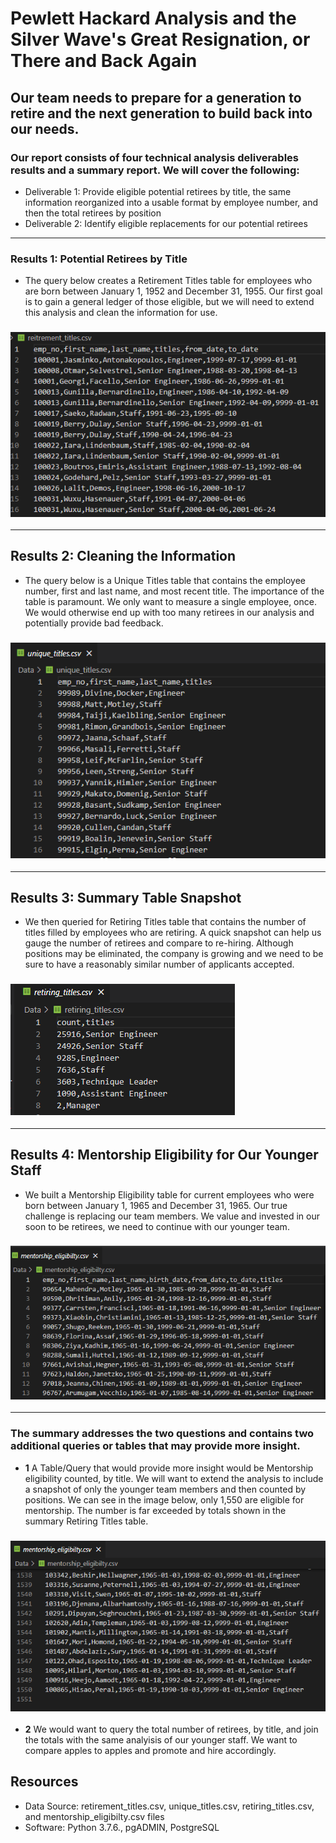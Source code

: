 # Pewlett Hackard Analysis and the Silver Wave's Great Resignation, or There and Back Again

## Our team needs to prepare for a generation to retire and the next generation to build back into our needs. 

### Our report consists of four technical analysis deliverables results and a summary report. We will cover the following:

  - Deliverable 1: Provide eligible potential retirees by title, the same information reorganized into a usable format by employee number, and then the total retirees by position
  - Deliverable 2: Identify eligible replacements for our potential retirees
---
### Results 1: Potential Retirees by Title
 -  The query below creates a Retirement Titles table for employees who are born between January 1, 1952 and December 31, 1955. Our first goal is to gain a general ledger of those eligible, but we will need to extend this analysis and clean the information for use. 
### ![retirement_titles.csv](https://github.com/ScottyMacCVC/Pewlett-Hackard-Analysis/blob/main/Pewlett-Hackard-Analysis/retirement_titles.PNG)
---

## Results 2: Cleaning the Information
 -  The query below is a Unique Titles table that contains the employee number, first and last name, and most recent title. The importance of the table is paramount. We only want to measure a single employee, once. We would otherwise end up with too many retirees in our analysis and potentially provide bad feedback. 
### ![unique_titles.csv](https://github.com/ScottyMacCVC/Pewlett-Hackard-Analysis/blob/main/Pewlett-Hackard-Analysis/unique_titles.PNG)
---

## Results 3: Summary Table Snapshot
 -  We then queried for Retiring Titles table that contains the number of titles filled by employees who are retiring. A quick snapshot can help us gauge the number of retirees and compare to re-hiring. Although positions may be eliminated, the company is growing and we need to be sure to have a reasonably similar number of applicants accepted. 
### ![retiring_titles.csv](https://github.com/ScottyMacCVC/Pewlett-Hackard-Analysis/blob/main/Pewlett-Hackard-Analysis/retiring_titles.PNG)
---

## Results 4: Mentorship Eligibility for Our Younger Staff
 -  We built a Mentorship Eligibility table for current employees who were born between January 1, 1965 and December 31, 1965. Our true challenge is replacing our team members. We value and invested in our soon to be retirees, we need to continue with our younger team. 
### ![mentorship_eligibilty1.csv](https://github.com/ScottyMacCVC/Pewlett-Hackard-Analysis/blob/main/Pewlett-Hackard-Analysis/mentorship_eligibilty1.PNG)
---

### The summary addresses the two questions and contains two additional queries or tables that may provide more insight.
- **1** A Table/Query that would provide more insight would be Mentorship eligibility counted, by title. We will want to extend the analysis to include a snapshot of only the younger team members and then counted by positions. We can see in the image below, only 1,550 are eligible for mentorship. The number is far exceeded by totals shown in the summary Retiring Titles table. 
### ![mentorship_eligibilty2.csv](https://github.com/ScottyMacCVC/Pewlett-Hackard-Analysis/blob/main/Pewlett-Hackard-Analysis/mentorship_eligibilty2.PNG)

- **2** We would want to query the total number of retirees, by title, and join the totals with the same analyisis of our younger staff. We want to compare apples to apples and promote and hire accordingly. 


## Resources
- Data Source: retirement_titles.csv, unique_titles.csv, retiring_titles.csv, and mentorship_eligibilty.csv files
- Software: Python 3.7.6., pgADMIN, PostgreSQL

